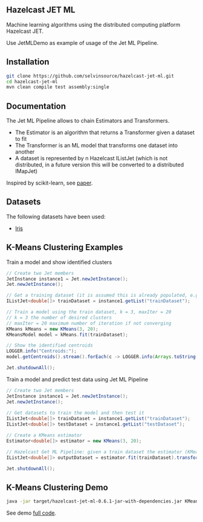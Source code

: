 ## Hazelcast JET ML

Machine learning algorithms using the distributed computing platform Hazelcast JET.

Use JetMLDemo as example of usage of the Jet ML Pipeline.

## Installation
```sh
git clone https://github.com/selvinsource/hazelcast-jet-ml.git
cd hazelcast-jet-ml
mvn clean compile test assembly:single
```

## Documentation
The Jet ML Pipeline allows to chain Estimators and Transformers.

* The Estimator is an algorithm that returns a Transformer given a dataset to fit
* The Transformer is an ML model that transforms one dataset into another
* A dataset is represented by n Hazelcast IListJet (which is not distributed, in a future version this will be converted to a distributed IMapJet)

Inspired by scikit-learn, see [paper].

## Datasets
The following datasets have been used:
* [Iris]

## K-Means Clustering Examples
Train a model and show identified clusters 
```java
// Create two Jet members
JetInstance instance1 = Jet.newJetInstance();
Jet.newJetInstance();

// Get a training dataset (it is assumed this is already populated, e.g. from a file)
IListJet<double[]> trainDataset = instance1.getList("trainDataset");

// Train a model using the train dataset, k = 3, maxIter = 20
// k = 3 the number of desired clusters
// maxIter = 20 maximum number of iteration if not converging
KMeans kMeans = new KMeans(3, 20);
KMeansModel model = kMeans.fit(trainDataset);

// Show the identified centroids
LOGGER.info("Centroids:");
model.getCentroids().stream().forEach(c -> LOGGER.info(Arrays.toString(c)));

Jet.shutdownAll();
```

Train a model and predict test data using Jet ML Pipeline
```java
// Create two Jet members
JetInstance instance1 = Jet.newJetInstance();
Jet.newJetInstance();
 
// Get datasets to train the model and then test it
IListJet<double[]> trainDataset = instance1.getList("trainDataset");
IListJet<double[]> testDataset = instance1.getList("testDataset");

// Create a KMeans estimator
Estimator<double[]> estimator = new KMeans(3, 20);

// Hazelcast Get ML Pipeline: given a train dataset the estimator (KMeans) returns a transformer (KMeanModel) which assigns clusters to test dataset instances
IListJet<double[]> outputDataset = estimator.fit(trainDataset).transform(testDataset);

Jet.shutdownAll();
```

## K-Means Clustering Demo
```sh
java -jar target/hazelcast-jet-ml-0.6.1-jar-with-dependencies.jar KMeans
```
See demo [full code].

[Iris]:https://github.com/selvinsource/hazelcast-jet-ml/blob/master/src/main/resources/datasets/iris.csv
[paper]:https://arxiv.org/abs/1309.0238
[full code]:https://github.com/selvinsource/hazelcast-jet-ml/blob/master/src/main/java/org/selvinsource/hazelcast_jet_ml/JetMLDemo.java
